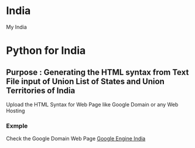 # India
My India
# Python for India
## Purpose : Generating the HTML syntax from Text File input of Union List of States and Union Territories of India
Upload the HTML Syntax for Web Page like Google Domain or any Web Hosting 
### Exmple

Check the Google Domain Web Page [Google Engine India](https://www.googlengine.com/ind)

